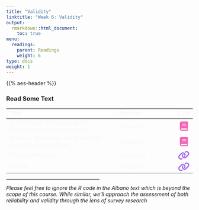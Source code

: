```yaml
---
title: "Validity"
linktitle: "Week 6: Validity"
output:
  rmarkdown::html_document:
    toc: true
menu:
  readings:
    parent: Readings
    weight: 6
type: docs
weight: 1
---
```


<script src="/rmarkdown-libs/kePrint/kePrint.js"></script>

<link href="/rmarkdown-libs/lightable/lightable.css" rel="stylesheet" />

{{% aes-header %}}

### Read Some Text

<center>
<table class=" lightable-paper" style="font-family: &quot;Arial Narrow&quot;, arial, helvetica, sans-serif; margin-left: auto; margin-right: auto;">
<thead>
<tr>
<th style="text-align:left;color: #f7f7f7 !important;background-color: transparent !important;vertical-align: middle !important;">
Title
</th>
<th style="text-align:left;color: #f7f7f7 !important;background-color: transparent !important;vertical-align: middle !important;">
Section
</th>
<th style="text-align:center;color: #f7f7f7 !important;background-color: transparent !important;vertical-align: middle !important;">
Link
</th>
</tr>
</thead>
<tbody>
<tr>
<td style="text-align:left;width: 20em; color: #f7f7f7 !important;background-color: transparent !important;vertical-align: middle !important;">
<i>Aural Versus Visual Design of Questions and Questionnaires</i>
</td>
<td style="text-align:left;width: 10em; color: #f7f7f7 !important;background-color: transparent !important;vertical-align: middle !important;">
Chapter 6
</td>
<td style="text-align:center;color: #f7f7f7 !important;background-color: transparent !important;vertical-align: middle !important;">
<a href="https://ebookcentral.proquest.com/lib/wvu/reader.action?docID=1762797&amp;ppg=189" target="_blank"><svg aria-hidden="true" role="img" viewbox="0 0 448 512" style="height:25px;width:21.88px;vertical-align:-0.125em;margin-left:auto;margin-right:auto;font-size:inherit;fill:#f06ab5;overflow:visible;position:relative;"><path d="M448 336v-288C448 21.49 426.5 0 400 0H96C42.98 0 0 42.98 0 96v320c0 53.02 42.98 96 96 96h320c17.67 0 32-14.33 32-31.1c0-11.72-6.607-21.52-16-27.1v-81.36C441.8 362.8 448 350.2 448 336zM143.1 128h192C344.8 128 352 135.2 352 144C352 152.8 344.8 160 336 160H143.1C135.2 160 128 152.8 128 144C128 135.2 135.2 128 143.1 128zM143.1 192h192C344.8 192 352 199.2 352 208C352 216.8 344.8 224 336 224H143.1C135.2 224 128 216.8 128 208C128 199.2 135.2 192 143.1 192zM384 448H96c-17.67 0-32-14.33-32-32c0-17.67 14.33-32 32-32h288V448z"></path></svg></a>
</td>
</tr>
<tr>
<td style="text-align:left;width: 20em; color: #f7f7f7 !important;background-color: transparent !important;vertical-align: middle !important;">
<i>Ordering Questions and Testing for Question Order Effects</i>
</td>
<td style="text-align:left;width: 10em; color: #f7f7f7 !important;background-color: transparent !important;vertical-align: middle !important;">
Chapter 7
</td>
<td style="text-align:center;color: #f7f7f7 !important;background-color: transparent !important;vertical-align: middle !important;">
<a href="https://ebookcentral.proquest.com/lib/wvu/reader.action?docID=1762797&amp;ppg=248" target="_blank"><svg aria-hidden="true" role="img" viewbox="0 0 448 512" style="height:25px;width:21.88px;vertical-align:-0.125em;margin-left:auto;margin-right:auto;font-size:inherit;fill:#f06ab5;overflow:visible;position:relative;"><path d="M448 336v-288C448 21.49 426.5 0 400 0H96C42.98 0 0 42.98 0 96v320c0 53.02 42.98 96 96 96h320c17.67 0 32-14.33 32-31.1c0-11.72-6.607-21.52-16-27.1v-81.36C441.8 362.8 448 350.2 448 336zM143.1 128h192C344.8 128 352 135.2 352 144C352 152.8 344.8 160 336 160H143.1C135.2 160 128 152.8 128 144C128 135.2 135.2 128 143.1 128zM143.1 192h192C344.8 192 352 199.2 352 208C352 216.8 344.8 224 336 224H143.1C135.2 224 128 216.8 128 208C128 199.2 135.2 192 143.1 192zM384 448H96c-17.67 0-32-14.33-32-32c0-17.67 14.33-32 32-32h288V448z"></path></svg></a>
</td>
</tr>
<tr>
<td style="text-align:left;width: 20em; color: #f7f7f7 !important;background-color: transparent !important;vertical-align: middle !important;">
<i>Test Development</i>
</td>
<td style="text-align:left;width: 10em; color: #f7f7f7 !important;background-color: transparent !important;vertical-align: middle !important;">
Chapter 4
</td>
<td style="text-align:center;color: #f7f7f7 !important;background-color: transparent !important;vertical-align: middle !important;">
<a href="https://www.thetaminusb.com/intro-measurement-r/development.html" target="_blank"><svg aria-hidden="true" role="img" viewbox="0 0 640 512" style="height:25px;width:31.25px;vertical-align:-0.125em;margin-left:auto;margin-right:auto;font-size:inherit;fill:#a56af0;overflow:visible;position:relative;"><path d="M172.5 131.1C228.1 75.51 320.5 75.51 376.1 131.1C426.1 181.1 433.5 260.8 392.4 318.3L391.3 319.9C381 334.2 361 337.6 346.7 327.3C332.3 317 328.9 297 339.2 282.7L340.3 281.1C363.2 249 359.6 205.1 331.7 177.2C300.3 145.8 249.2 145.8 217.7 177.2L105.5 289.5C73.99 320.1 73.99 372 105.5 403.5C133.3 431.4 177.3 435 209.3 412.1L210.9 410.1C225.3 400.7 245.3 404 255.5 418.4C265.8 432.8 262.5 452.8 248.1 463.1L246.5 464.2C188.1 505.3 110.2 498.7 60.21 448.8C3.741 392.3 3.741 300.7 60.21 244.3L172.5 131.1zM467.5 380C411 436.5 319.5 436.5 263 380C213 330 206.5 251.2 247.6 193.7L248.7 192.1C258.1 177.8 278.1 174.4 293.3 184.7C307.7 194.1 311.1 214.1 300.8 229.3L299.7 230.9C276.8 262.1 280.4 306.9 308.3 334.8C339.7 366.2 390.8 366.2 422.3 334.8L534.5 222.5C566 191 566 139.1 534.5 108.5C506.7 80.63 462.7 76.99 430.7 99.9L429.1 101C414.7 111.3 394.7 107.1 384.5 93.58C374.2 79.2 377.5 59.21 391.9 48.94L393.5 47.82C451 6.731 529.8 13.25 579.8 63.24C636.3 119.7 636.3 211.3 579.8 267.7L467.5 380z"></path></svg></a>
</td>
</tr>
<tr>
<td style="text-align:left;width: 20em; color: #f7f7f7 !important;background-color: transparent !important;vertical-align: middle !important;">
<i>Validity</i>
</td>
<td style="text-align:left;width: 10em; color: #f7f7f7 !important;background-color: transparent !important;vertical-align: middle !important;">
Chapter 9
</td>
<td style="text-align:center;color: #f7f7f7 !important;background-color: transparent !important;vertical-align: middle !important;">
<a href="https://www.thetaminusb.com/intro-measurement-r/validity.html" target="_blank"><svg aria-hidden="true" role="img" viewbox="0 0 640 512" style="height:25px;width:31.25px;vertical-align:-0.125em;margin-left:auto;margin-right:auto;font-size:inherit;fill:#a56af0;overflow:visible;position:relative;"><path d="M172.5 131.1C228.1 75.51 320.5 75.51 376.1 131.1C426.1 181.1 433.5 260.8 392.4 318.3L391.3 319.9C381 334.2 361 337.6 346.7 327.3C332.3 317 328.9 297 339.2 282.7L340.3 281.1C363.2 249 359.6 205.1 331.7 177.2C300.3 145.8 249.2 145.8 217.7 177.2L105.5 289.5C73.99 320.1 73.99 372 105.5 403.5C133.3 431.4 177.3 435 209.3 412.1L210.9 410.1C225.3 400.7 245.3 404 255.5 418.4C265.8 432.8 262.5 452.8 248.1 463.1L246.5 464.2C188.1 505.3 110.2 498.7 60.21 448.8C3.741 392.3 3.741 300.7 60.21 244.3L172.5 131.1zM467.5 380C411 436.5 319.5 436.5 263 380C213 330 206.5 251.2 247.6 193.7L248.7 192.1C258.1 177.8 278.1 174.4 293.3 184.7C307.7 194.1 311.1 214.1 300.8 229.3L299.7 230.9C276.8 262.1 280.4 306.9 308.3 334.8C339.7 366.2 390.8 366.2 422.3 334.8L534.5 222.5C566 191 566 139.1 534.5 108.5C506.7 80.63 462.7 76.99 430.7 99.9L429.1 101C414.7 111.3 394.7 107.1 384.5 93.58C374.2 79.2 377.5 59.21 391.9 48.94L393.5 47.82C451 6.731 529.8 13.25 579.8 63.24C636.3 119.7 636.3 211.3 579.8 267.7L467.5 380z"></path></svg></a>
</td>
</tr>
</tbody>
</table>
</center>
<hr style="width:50%;">

<span style="font-size:14px;font-style: italic;">Please feel free to ignore the R code in the Albano text which is beyond the scope of this course. While similar, we’ll approach the assessment of both reliability and validity through the lens of survey research</span>
